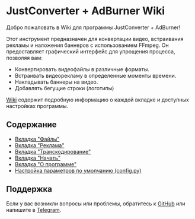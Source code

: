 # JustConverter + AdBurner Wiki

Добро пожаловать в Wiki для программы JustConverter + AdBurner!

Этот инструмент предназначен для конвертации видео, встраивания рекламы и наложения баннеров с использованием FFmpeg. Он предоставляет графический интерфейс для упрощения процесса, позволяя вам:

*   Конвертировать видеофайлы в различные форматы.
*   Встраивать видеорекламу в определенные моменты времени.
*   Накладывать баннеры на видео.
*   Добавлять бегущие строки (логотипы)

[Wiki](https://github.com/DIMNISSV/JustConverter/wiki) содержит подробную информацию о каждой вкладке и доступных настройках программы.

## Содержание

*   [Вкладка "Файлы"](https://github.com/DIMNISSV/JustConverter/wiki/Files)
*   [Вкладка "Реклама"](https://github.com/DIMNISSV/JustConverter/wiki/Advertisement)
*   [Вкладка "Транскодирование"](https://github.com/DIMNISSV/JustConverter/wiki/Transcoding)
*   [Вкладка "Начать"](https://github.com/DIMNISSV/JustConverter/wiki/Start)
*   [Вкладка "О программе"](https://github.com/DIMNISSV/JustConverter/wiki/About)
*   [Настройка параметров по умолчанию (config.py)](https://github.com/DIMNISSV/JustConverter/wiki/Config)

## Поддержка

Если у вас возникли вопросы или проблемы, обратитесь к [GitHub](https://github.com/DIMNISSV/JustConverter) или напишите в [Telegram](https://t.me/dimnissv).